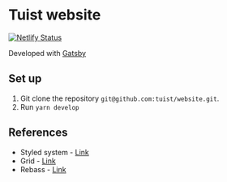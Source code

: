 # Tuist website

[![Netlify Status](https://api.netlify.com/api/v1/badges/fef7e8e0-9fcc-44e2-aaac-f34a0040bcb0/deploy-status)](https://app.netlify.com/sites/peaceful-fermat-c0d5d7/deploys)

Developed with [Gatsby](https://www.gatsbyjs.org/)

## Set up

1. Git clone the repository `git@github.com:tuist/website.git`.
2. Run `yarn develop`

## References

- Styled system - [Link](https://styled-system.com)
- Grid - [Link](https://github.com/rebassjs/grid)
- Rebass - [Link](https://rebassjs.org/)
